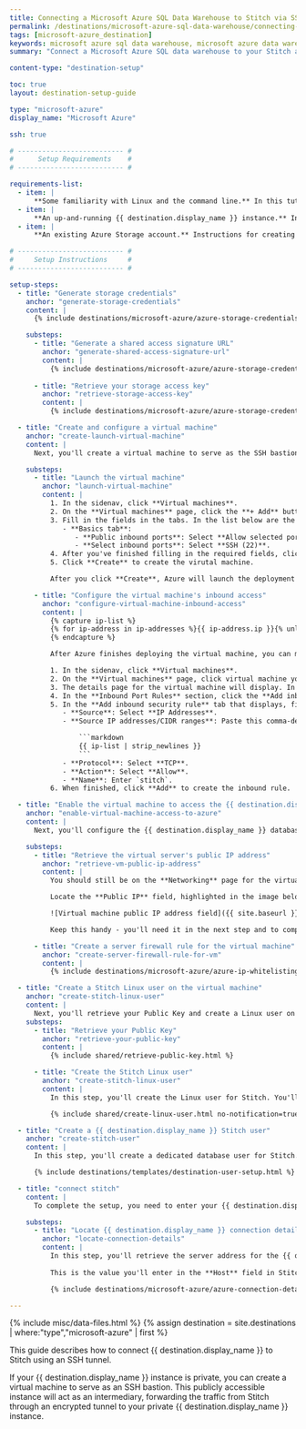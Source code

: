 ```yaml
---
title: Connecting a Microsoft Azure SQL Data Warehouse to Stitch via SSH tunnel
permalink: /destinations/microsoft-azure-sql-data-warehouse/connecting-microsoft-azure-sql-data-warehouse-to-stitch-ssh-tunnel
tags: [microsoft-azure_destination]
keywords: microsoft azure sql data warehouse, microsoft azure data warehouse, microsoft azure data warehouse, microsoft azure etl, etl to microsoft azure, microsoft azure destination
summary: "Connect a Microsoft Azure SQL data warehouse to your Stitch account via an SSH tunnel."

content-type: "destination-setup"

toc: true
layout: destination-setup-guide

type: "microsoft-azure"
display_name: "Microsoft Azure"

ssh: true

# -------------------------- #
#      Setup Requirements    #
# -------------------------- #

requirements-list:
  - item: |
      **Some familiarity with Linux and the command line.** In this tutorial, you'll create a Linux user for Stitch to ensure access via SSH. While we've provided the commands you'll need to create the user, you should know how to access a server using the command line and feel comfortable running commands.
  - item: |
      **An up-and-running {{ destination.display_name }} instance.** Instructions for creating a {{ destination.display_name }} data warehouse are outside the scope of this tutorial; our instructions assume that you have an instance up and running. For help getting started with {{ destination.display_name }}, refer to [Microsoft's documentation](https://docs.microsoft.com/en-us/azure/sql-data-warehouse/create-data-warehouse-portal){:target="new"}.
  - item: |
      **An existing Azure Storage account.** Instructions for creating an Azure Storage account are outside the scope of this tutorial. For help getting started with an Azure Storage account, refer to [Microsoft's documentation](https://docs.microsoft.com/en-us/azure/storage/){:target="new"}.

# -------------------------- #
#     Setup Instructions     #
# -------------------------- #

setup-steps:
  - title: "Generate storage credentials"
    anchor: "generate-storage-credentials"
    content: |
      {% include destinations/microsoft-azure/azure-storage-credentials.html type="intro" %}

    substeps:
      - title: "Generate a shared access signature URL"
        anchor: "generate-shared-access-signature-url"
        content: |
          {% include destinations/microsoft-azure/azure-storage-credentials.html type="generate-sas-url" %}
          
      - title: "Retrieve your storage access key"
        anchor: "retrieve-storage-access-key"
        content: |
          {% include destinations/microsoft-azure/azure-storage-credentials.html type="retrieve-storage-access-key" %}

  - title: "Create and configure a virtual machine"
    anchor: "create-launch-virtual-machine"
    content: |
      Next, you'll create a virtual machine to serve as the SSH bastion. This publicly accessible instance will act as an intermediary, forwarding the traffic from Stitch through an encrypted tunnel to your private {{ destination.display_name }} instance.

    substeps:
      - title: "Launch the virtual machine"
        anchor: "launch-virtual-machine"
        content: |
          1. In the sidenav, click **Virtual machines**.
          2. On the **Virtual machines** page, click the **+ Add** button.
          3. Fill in the fields in the tabs. In the list below are the fields that require specific values for Stitch:
             - **Basics tab**:
                - **Public inbound ports**: Select **Allow selected ports**.
                - **Select inbound ports**: Select **SSH (22)**.
          4. After you've finished filling in the required fields, click **Review + create**.
          5. Click **Create** to create the virutal machine.

          After you click **Create**, Azure will launch the deployment process for the virtual machine. This may take a few minutes to complete.

      - title: "Configure the virtual machine's inbound access"
        anchor: "configure-virtual-machine-inbound-access"
        content: |
          {% capture ip-list %}
          {% for ip-address in ip-addresses %}{{ ip-address.ip }}{% unless forloop.last == true %},{% endunless %}{% endfor %}
          {% endcapture %}

          After Azure finishes deploying the virtual machine, you can move onto configuring the access rules for its security group. Inbound access rules will allow traffic from Stitch's IP addresses to access the virtual machine.

          1. In the sidenav, click **Virtual machines**.
          2. On the **Virtual machines** page, click virtual machine you created in the previous step.
          3. The details page for the virtual machine will display. In the middle menu, click **Networking**.
          4. In the **Inbound Port Rules** section, click the **Add inbound port rule** button.
          5. In the **Add inbound security rule** tab that displays, fill in the fields as follows. If a field isn't in this list, **use the default value**:
             - **Source**: Select **IP Addresses**.
             - **Source IP addresses/CIDR ranges**: Paste this comma-delimited list of Stitch's IP addresses:

                 ```markdown
                 {{ ip-list | strip_newlines }}
                 ```
             - **Protocol**: Select **TCP**.
             - **Action**: Select **Allow**.
             - **Name**: Enter `stitch`.
          6. When finished, click **Add** to create the inbound rule.

  - title: "Enable the virtual machine to access the {{ destination.display_name }} instance"
    anchor: "enable-virtual-machine-access-to-azure"
    content: |
      Next, you'll configure the {{ destination.display_name }} database to allow traffic forwarded from the virtual machine to access the server. This is accomplished by whitelisting the virtual machine's public IP address in the server's firewall settings.

    substeps:
      - title: "Retrieve the virtual server's public IP address"
        anchor: "retrieve-vm-public-ip-address"
        content: |
          You should still be on the **Networking** page for the virtual machine - if not, navigate there before proceeding.

          Locate the **Public IP** field, highlighted in the image below:

          ![Virtual machine public IP address field]({{ site.baseurl }}/images/destinations/azure-sql-dw-vm-public-ip-address.png)

          Keep this handy - you'll need it in the next step and to complete the setup in Stitch.

      - title: "Create a server firewall rule for the virtual machine"
        anchor: "create-server-firewall-rule-for-vm"
        content: |
          {% include destinations/microsoft-azure/azure-ip-whitelisting.html type="ssh" %}

  - title: "Create a Stitch Linux user on the virtual machine"
    anchor: "create-stitch-linux-user"
    content: |
      Next, you'll retrieve your Public Key and create a Linux user on the virtual machine for Stitch. This will create an authenticated user for Stitch, ensuring access to the virtual machine.
    substeps:
      - title: "Retrieve your Public Key"
        anchor: "retrieve-your-public-key"
        content: |
          {% include shared/retrieve-public-key.html %}

      - title: "Create the Stitch Linux user"
        anchor: "create-stitch-linux-user"
        content: |
          In this step, you'll create the Linux user for Stitch. You'll need to sign into the virtual machine as the root user before proceeding.

          {% include shared/create-linux-user.html no-notification=true %}

  - title: "Create a {{ destination.display_name }} Stitch user"
    anchor: "create-stitch-user"
    content: |
      In this step, you'll create a dedicated database user for Stitch. Creating a user for Stitch ensures that Stitch will be visible in any audits or logs, and that you can control the permissions granted to the user.

      {% include destinations/templates/destination-user-setup.html %}

  - title: "connect stitch"
    content: |
      To complete the setup, you need to enter your {{ destination.display_name }} connection details into the {{ app.page-names.dw-settings }} page in Stitch.

    substeps:
      - title: "Locate {{ destination.display_name }} connection details"
        anchor: "locate-connection-details"
        content: |
          In this step, you'll retrieve the server address for the {{ destination.display_name }} you want to connect to Stitch. 
          
          This is the value you'll enter in the **Host** field in Stitch in the next step.

          {% include destinations/microsoft-azure/azure-connection-details.html %}

---
```

{% include misc/data-files.html %}
{% assign destination = site.destinations | where:"type","microsoft-azure" | first %}

This guide describes how to connect {{ destination.display_name }} to Stitch using an SSH tunnel.

If your {{ destination.display_name }} instance is private, you can create a virtual machine to serve as an SSH bastion. This publicly accessible instance will act as an intermediary, forwarding the traffic from Stitch through an encrypted tunnel to your private {{ destination.display_name }} instance.
